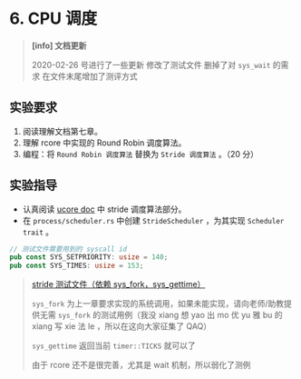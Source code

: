 # 6. CPU 调度

> **[info] 文档更新**
>
> 2020-02-26 号进行了一些更新
> 修改了测试文件
> 删掉了对 `sys_wait` 的需求
> 在文件末尾增加了测评方式

## 实验要求

1. 阅读理解文档第七章。
2. 理解 rcore 中实现的 Round Robin 调度算法。
3. 编程：将 `Round Robin 调度算法` 替换为 `Stride 调度算法` 。（20 分）

## 实验指导

- 认真阅读 [ucore doc](https://learningos.github.io/ucore_os_webdocs/lab6/lab6_3_6_1_basic_method.html) 中 stride 调度算法部分。
- 在 `process/scheduler.rs` 中创建 `StrideScheduler` ，为其实现 `Scheduler trait` 。

```rust
// 测试文件需要用到的 syscall id
pub const SYS_SETPRIORITY: usize = 140;
pub const SYS_TIMES: usize = 153;
```

> [stride 测试文件（依赖 sys_fork，sys_gettime）](https://github.com/rcore-os/rCore_tutorial/blob/master/test/usr/stride_test.rs)
>
> `sys_fork` 为上一章要求实现的系统调用，如果未能实现，请向老师/助教提供无需 `sys_fork` 的测试用例（我没 xiang 想 yao 出 mo 优 yu 雅 bu 的 xiang 写 xie 法 le ，所以在这向大家征集了 QAQ）
>
> `sys_gettime` 返回当前 `timer::TICKS` 就可以了
>
> 由于 rcore 还不是很完善，尤其是 wait 机制，所以弱化了测例
